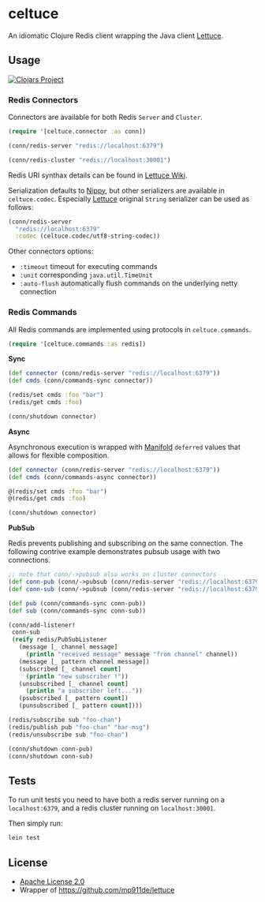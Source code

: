 # celtuce

An idiomatic Clojure Redis client wrapping the Java client [Lettuce][].

## Usage

[![Clojars Project](https://img.shields.io/clojars/v/celtuce.svg)](https://clojars.org/celtuce)

### Redis Connectors

Connectors are available for both Redis `Server` and `Cluster`.

```clj
(require '[celtuce.connector :as conn])

(conn/redis-server "redis://localhost:6379")

(conn/redis-cluster "redis://localhost:30001")
```

Redis URI synthax details can be found in [Lettuce Wiki][wiki-uri].

Serialization defaults to [Nippy][], but other serializers are available in `celtuce.codec`.
Especially [Lettuce][] original `String` serializer can be used as follows:

```clj
(conn/redis-server
  "redis://localhost:6379"
  :codec (celtuce.codec/utf8-string-codec))
```

Other connectors options:

* `:timeout` timeout for executing commands
* `:unit` corresponding `java.util.TimeUnit`
* `:auto-flush` automatically flush commands on the underlying netty connection

### Redis Commands

All Redis commands are implemented using protocols in `celtuce.commands`.

```clj
(require '[celtuce.commands :as redis])
```

**Sync**

```clj
(def connector (conn/redis-server "redis://localhost:6379"))
(def cmds (conn/commands-sync connector))

(redis/set cmds :foo "bar")
(redis/get cmds :foo)

(conn/shutdown connector)
```

**Async**

Asynchronous execution is wrapped with [Manifold][] `deferred` values that allows for
flexible composition.

```clj
(def connector (conn/redis-server "redis://localhost:6379"))
(def cmds (conn/commands-async connector))

@(redis/set cmds :foo "bar")
@(redis/get cmds :foo)

(conn/shutdown connector)
```

**PubSub**

Redis prevents publishing and subscribing on the same connection.
The following contrive example demonstrates pubsub usage with two connections.

```clj
;; note that conn/->pubsub also works on cluster connectors
(def conn-pub (conn/->pubsub (conn/redis-server "redis://localhost:6379")))
(def conn-sub (conn/->pubsub (conn/redis-server "redis://localhost:6379")))

(def pub (conn/commands-sync conn-pub))
(def sub (conn/commands-sync conn-sub))

(conn/add-listener! 
 conn-sub
 (reify redis/PubSubListener
   (message [_ channel message]
     (println "received message" message "from channel" channel))
   (message [_ pattern channel message])
   (subscribed [_ channel count]
     (println "new subscriber !"))
   (unsubscribed [_ channel count]
     (println "a subscriber left..."))
   (psubscribed [_ pattern count])
   (punsubscribed [_ pattern count])))

(redis/subscribe sub "foo-chan")
(redis/publish pub "foo-chan" "bar-msg")
(redis/unsubscribe sub "foo-chan")

(conn/shutdown conn-pub)
(conn/shutdown conn-sub)
```

## Tests

To run unit tests you need to have both a redis server running on a `localhost:6379`,
and a redis cluster running on `localhost:30001`.

Then simply run:

```sh
lein test
```

## License

* [Apache License 2.0](http://www.apache.org/licenses/LICENSE-2.0)
* Wrapper of https://github.com/mp911de/lettuce

[lettuce]: https://github.com/lettuce-io/lettuce-core
[wiki-uri]: https://github.com/lettuce-io/lettuce-core/wiki/Redis-URI-and-connection-details#uri-syntax
[nippy]: https://github.com/ptaoussanis/nippy
[manifold]: https://github.com/ztellman/manifold
